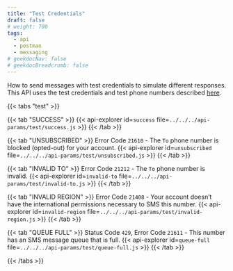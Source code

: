 ```yaml
---
title: "Test Credentials"
draft: false
# weight: 700
tags:
  - api
  - postman
  - messaging
# geekdocNav: false
# geekdocBreadcrumb: false
---
```


How to send messages with test credentials to simulate different responses. This API uses the test credentials and test phone numbers described [here](/messaging/test-credentials/).


{{< tabs "test" >}}

{{< tab "SUCCESS" >}}
{{< api-explorer id=`success` file=`../../../api-params/test/success.js` >}}
{{< /tab >}}

{{< tab "UNSUBSCRIBED" >}}
Error Code `21610` - The `To` phone number is blocked (opted-out) for your account.
{{< api-explorer id=`unsubscribed` file=`../../../api-params/test/unsubscribed.js` >}}
{{< /tab >}}

{{< tab "INVALID TO" >}}
Error Code `21212` - The `To` phone number is invalid.
{{< api-explorer id=`invalid-to` file=`../../../api-params/test/invalid-to.js` >}}
{{< /tab >}}

{{< tab "INVALID REGION" >}}
Error Code `21408` - Your account doesn’t have the international permissions necessary to SMS this number.
{{< api-explorer id=`invalid-region` file=`../../../api-params/test/invalid-region.js` >}}
{{< /tab >}}

{{< tab "QUEUE FULL" >}}
Status Code `429`, Error Code `21611` - This number has an SMS message queue that is full.
{{< api-explorer id=`queue-full` file=`../../../api-params/test/queue-full.js` >}}
{{< /tab >}}

{{< /tabs >}}
